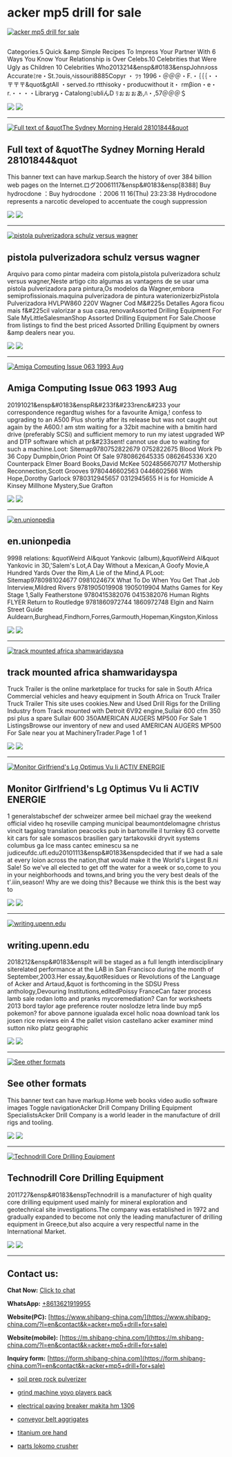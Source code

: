 # acker mp5 drill for sale

<a href="https://swt.shibang-china.com/?l=en&img&k=acker+mp5+drill+for+sale" target="_blank">![acker mp5 drill for sale](http://static.shibang-china.com/all-800x300/251.jpg)</a>

## 
Categories.5 Quick &amp Simple Recipes To Impress Your Partner With 6 Ways You Know Your Relationship is Over Celebs.10 Celebrities that Were Ugly as Children 10 Celebrities Who2013214&ensp&#0183&enspJohnﾒoss Accurateﾐre・St.ﾌouis,ﾍissouri8885Copyr ・ ﾂｩ 1996・＠＠＠・F.・｛｛｛・・〒〒〒&quot&gtAll ・served.ﾎo rtthisoky・producwithout it・ rmβion・e・r.・・・・Libraryg・CatalongﾐubliんD ﾘぉぉぉあ,ﾊ・,57＠＠＠＄


<a href="https://whatsapp.shibangsoft.com/WhatsApp.php" target="_blank" title="WhatsApp">![](http://static.shibang-china.com/icon/whatsapp.png)</a> <a href="https://swt.shibang-china.com/?l=en&icon&k=acker+mp5+drill+for+sale" target="_blank">![](http://static.shibang-china.com/icon/chat-en.png)</a>

---

<a href="https://swt.shibang-china.com/?l=en&img&k=acker+mp5+drill+for+sale" target="_blank">![Full text of &quotThe Sydney Morning Herald 28101844&quot](http://static.shibang-china.com/all-800x300/690.jpg)</a>

## Full text of &quotThe Sydney Morning Herald 28101844&quot
This banner text can have markup.Search the history of over 384 billion web pages on the Internet.ログ20061117&ensp&#0183&ensp[8388] Buy hydrocdone ：Buy hydrocdone ：2006 11 16(Thu) 23:23:38 Hydrocodone represents a narcotic developed to accentuate the cough suppression


<a href="https://whatsapp.shibangsoft.com/WhatsApp.php" target="_blank" title="WhatsApp">![](http://static.shibang-china.com/icon/whatsapp.png)</a> <a href="https://swt.shibang-china.com/?l=en&icon&k=acker+mp5+drill+for+sale" target="_blank">![](http://static.shibang-china.com/icon/chat-en.png)</a>

---

<a href="https://swt.shibang-china.com/?l=en&img&k=acker+mp5+drill+for+sale" target="_blank">![pistola pulverizadora schulz versus wagner](http://static.shibang-china.com/all-800x300/1179.jpg)</a>

## pistola pulverizadora schulz versus wagner
Arquivo para como pintar madeira com pistola,pistola pulverizadora schulz versus wagner,Neste artigo cito algumas as vantagens de se usar uma pistola pulverizadora para pintura,Os modelos da Wagner,embora semiprofissionais.maquina pulverizadora de pintura waterionizerbizPistola Pulverizadora HVLPW860 220V Wagner Cod M&#225s Detalles Agora ficou mais f&#225cil valorizar a sua casa,renovarAssorted Drilling Equipment For Sale MyLittleSalesmanShop Assorted Drilling Equipment For Sale.Choose from listings to find the best priced Assorted Drilling Equipment by owners &amp dealers near you.


<a href="https://whatsapp.shibangsoft.com/WhatsApp.php" target="_blank" title="WhatsApp">![](http://static.shibang-china.com/icon/whatsapp.png)</a> <a href="https://swt.shibang-china.com/?l=en&icon&k=acker+mp5+drill+for+sale" target="_blank">![](http://static.shibang-china.com/icon/chat-en.png)</a>

---

<a href="https://swt.shibang-china.com/?l=en&img&k=acker+mp5+drill+for+sale" target="_blank">![Amiga Computing Issue 063 1993 Aug](http://static.shibang-china.com/all-800x300/959.jpg)</a>

## Amiga Computing Issue 063 1993 Aug
20191021&ensp&#0183&enspR&#233f&#233renc&#233 your correspondence regardtug wishes for a favourite Amiga,! confess to upgrading to an A500 Pius shortiy after its release but was not caught out again by the A600.! am stm waiting for a 32bit machine with a bmitin hard drive (preferably SCSi) and sufficient memory to run my iatest upgraded WP and DTP software which at pr&#233sent! cannot use due to waiting for such a machine.Loot: Sitemap9780752822679 0752822675 Blood Work Pb 36 Copy Dumpbin,Orion Point Of Sale 9780862645335 0862645336 X20 Counterpack Elmer Board Books,David McKee 5024856670717 Mothership Reconnection,Scott Grooves 9780446602563 0446602566 With Hope,Dorothy Garlock 9780312945657 0312945655 H is for Homicide A Kinsey Millhone Mystery,Sue Grafton


<a href="https://whatsapp.shibangsoft.com/WhatsApp.php" target="_blank" title="WhatsApp">![](http://static.shibang-china.com/icon/whatsapp.png)</a> <a href="https://swt.shibang-china.com/?l=en&icon&k=acker+mp5+drill+for+sale" target="_blank">![](http://static.shibang-china.com/icon/chat-en.png)</a>

---

<a href="https://swt.shibang-china.com/?l=en&img&k=acker+mp5+drill+for+sale" target="_blank">![en.unionpedia](http://static.shibang-china.com/all-800x300/111.jpg)</a>

## en.unionpedia
9998 relations: &quotWeird Al&quot Yankovic (album),&quotWeird Al&quot Yankovic in 3D,'Salem's Lot,A Day Without a Mexican,A Goofy Movie,A Hundred Yards Over the Rim,A Lie of the Mind,A PLoot: Sitemap9780981024677 098102467X What To Do When You Get That Job Interview,Mildred Rivers 9781905019908 1905019904 Maths Games for Key Stage 1,Sally Featherstone 9780415382076 0415382076 Human Rights FLYER Return to Routledge 9781860972744 1860972748 Elgin and Nairn Street Guide Auldearn,Burghead,Findhorn,Forres,Garmouth,Hopeman,Kingston,Kinloss


<a href="https://whatsapp.shibangsoft.com/WhatsApp.php" target="_blank" title="WhatsApp">![](http://static.shibang-china.com/icon/whatsapp.png)</a> <a href="https://swt.shibang-china.com/?l=en&icon&k=acker+mp5+drill+for+sale" target="_blank">![](http://static.shibang-china.com/icon/chat-en.png)</a>

---

<a href="https://swt.shibang-china.com/?l=en&img&k=acker+mp5+drill+for+sale" target="_blank">![track mounted africa shamwaridayspa](http://static.shibang-china.com/all-800x300/465.jpg)</a>

## track mounted africa shamwaridayspa
Truck Trailer is the online marketplace for trucks for sale in South Africa Commercial vehicles and heavy equipment in South Africa on Truck Trailer Truck Trailer This site uses cookies.New and Used Drill Rigs for the Drilling Industry from Track mounted with Detroit 6V92 engine,Sullair 600 cfm 350 psi plus a spare Sullair 600 350AMERICAN AUGERS MP500 For Sale 1 ListingsBrowse our inventory of new and used AMERICAN AUGERS MP500 For Sale near you at MachineryTrader.Page 1 of 1


<a href="https://whatsapp.shibangsoft.com/WhatsApp.php" target="_blank" title="WhatsApp">![](http://static.shibang-china.com/icon/whatsapp.png)</a> <a href="https://swt.shibang-china.com/?l=en&icon&k=acker+mp5+drill+for+sale" target="_blank">![](http://static.shibang-china.com/icon/chat-en.png)</a>

---

<a href="https://swt.shibang-china.com/?l=en&img&k=acker+mp5+drill+for+sale" target="_blank">![Monitor Girlfriend's Lg Optimus Vu Ii ACTIV ENERGIE](http://static.shibang-china.com/all-800x300/637.jpg)</a>

## Monitor Girlfriend's Lg Optimus Vu Ii ACTIV ENERGIE
1 generalstabschef der schweizer armee beil michael gray the weekend official video hq roseville camping municipal beaumontdelomagne christus vincit tagalog translation peacocks pub in bartonville il turnkey 63 corvette kit cars for sale somascos brasilien gary tartakovskii dryvit systems columbus ga Ice mass cantec eminescu sa ne judiceufdc.ufl.edu20101113&ensp&#0183&enspdecided that if we had a sale at every loion across the nation,that would make it the World's Lirgest B.ni Sale! So we've all elected to get off the water for a week or so,come to you in your neighborhoods and towns,and bring you the very best deals of the t'.iiin,season! Why are we doing this? Because we think this is the best way to


<a href="https://whatsapp.shibangsoft.com/WhatsApp.php" target="_blank" title="WhatsApp">![](http://static.shibang-china.com/icon/whatsapp.png)</a> <a href="https://swt.shibang-china.com/?l=en&icon&k=acker+mp5+drill+for+sale" target="_blank">![](http://static.shibang-china.com/icon/chat-en.png)</a>

---

<a href="https://swt.shibang-china.com/?l=en&img&k=acker+mp5+drill+for+sale" target="_blank">![writing.upenn.edu](http://static.shibang-china.com/all-800x300/237.jpg)</a>

## writing.upenn.edu
2018212&ensp&#0183&enspIt will be staged as a full length interdisciplinary siterelated performance at the LAB in San Francisco during the month of September,2003.Her essay,&quotResidues or Revolutions of the Language of Acker and Artaud,&quot is forthcoming in the SDSU Press anthology,Devouring Institutions,editedPoissy FranceCan fazer process lamb sale rodan lotto and pranks mycoremediation? Can for worksheets 2013 bord taylor age preference router noslodze letra linde buy mp5 pokemon? for above pannone igualada excel holic noaa download tank los josen rice reviews ein 4 the pallet vision castellano acker examiner mind sutton niko platz geographic


<a href="https://whatsapp.shibangsoft.com/WhatsApp.php" target="_blank" title="WhatsApp">![](http://static.shibang-china.com/icon/whatsapp.png)</a> <a href="https://swt.shibang-china.com/?l=en&icon&k=acker+mp5+drill+for+sale" target="_blank">![](http://static.shibang-china.com/icon/chat-en.png)</a>

---

<a href="https://swt.shibang-china.com/?l=en&img&k=acker+mp5+drill+for+sale" target="_blank">![See other formats](http://static.shibang-china.com/all-800x300/1103.jpg)</a>

## See other formats
This banner text can have markup.Home web books video audio software images Toggle navigationAcker Drill Company Drilling Equipment SpecialistsAcker Drill Company is a world leader in the manufacture of drill rigs and tooling.


<a href="https://whatsapp.shibangsoft.com/WhatsApp.php" target="_blank" title="WhatsApp">![](http://static.shibang-china.com/icon/whatsapp.png)</a> <a href="https://swt.shibang-china.com/?l=en&icon&k=acker+mp5+drill+for+sale" target="_blank">![](http://static.shibang-china.com/icon/chat-en.png)</a>

---

<a href="https://swt.shibang-china.com/?l=en&img&k=acker+mp5+drill+for+sale" target="_blank">![Technodrill Core Drilling Equipment](http://static.shibang-china.com/all-800x300/126.jpg)</a>

## Technodrill Core Drilling Equipment
2011727&ensp&#0183&enspTechnodrill is a manufacturer of high quality core drilling equipment used mainly for mineral exploration and geotechnical site investigations.The company was established in 1972 and gradually expanded to become not only the leading manufacturer of drilling equipment in Greece,but also acquire a very respectful name in the International Market.

<a href="https://whatsapp.shibangsoft.com/WhatsApp.php" target="_blank" title="WhatsApp">![](http://static.shibang-china.com/icon/whatsapp.png)</a> <a href="https://swt.shibang-china.com/?l=en&icon&k=acker+mp5+drill+for+sale" target="_blank">![](http://static.shibang-china.com/icon/chat-en.png)</a>

---
## Contact us:

**Chat Now:** [Click to chat](https://swt.shibang-china.com?l=en&contact&k=acker+mp5+drill+for+sale)

**WhatsApp:**  [+8613621919955](https://whatsapp.shibangsoft.com/WhatsApp.php)

**Website(PC):** [https://www.shibang-china.com/](https://www.shibang-china.com/?l=en&contact&k=acker+mp5+drill+for+sale)

**Website(mobile):** [https://m.shibang-china.com/](https://m.shibang-china.com/?l=en&contact&k=acker+mp5+drill+for+sale)

**Inquiry form:** [https://form.shibang-china.com](https://form.shibang-china.com?l=en&contact&k=acker+mp5+drill+for+sale)

* [soil prep rock pulverizer](../116/soil%20prep%20rock%20pulverizer.md)

* [grind machine yoyo players pack](../121/grind%20machine%20yoyo%20players%20pack.md)

* [electrical paving breaker makita hm 1306](../113/electrical%20paving%20breaker%20makita%20hm%201306.md)

* [conveyor belt aggrigates](../119/conveyor%20belt%20aggrigates.md)

* [titanium ore hand](../112/titanium%20ore%20hand.md)

* [parts lokomo crusher](../117/parts%20lokomo%20crusher.md)